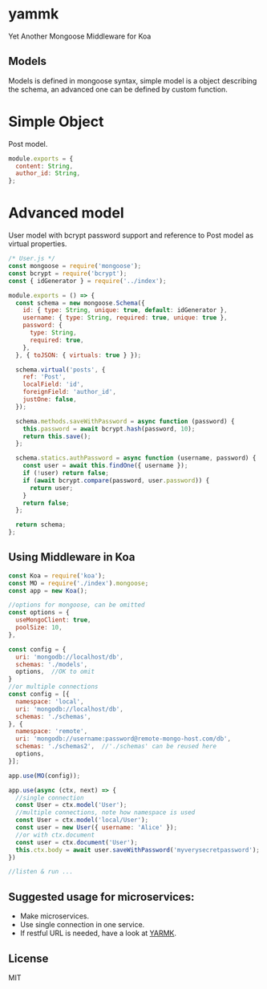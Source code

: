 # yammk

Yet Another Mongoose Middleware for Koa

## Models

Models is defined in mongoose syntax, simple model is a object describing the schema, an advanced one can be defined by custom function.

# Simple Object

Post model.

```js
module.exports = {
  content: String,
  author_id: String,
};
```
# Advanced model

User model with bcrypt password support and reference to Post model as virtual properties.

```js
/* User.js */
const mongoose = require('mongoose');
const bcrypt = require('bcrypt');
const { idGenerator } = require('../index');

module.exports = () => {
  const schema = new mongoose.Schema({
    id: { type: String, unique: true, default: idGenerator },
    username: { type: String, required: true, unique: true },
    password: {
      type: String,
      required: true,
    },
  }, { toJSON: { virtuals: true } });

  schema.virtual('posts', {
    ref: 'Post',
    localField: 'id',
    foreignField: 'author_id',
    justOne: false,
  });

  schema.methods.saveWithPassword = async function (password) {
    this.password = await bcrypt.hash(password, 10);
    return this.save();
  };

  schema.statics.authPassword = async function (username, password) {
    const user = await this.findOne({ username });
    if (!user) return false;
    if (await bcrypt.compare(password, user.password)) {
      return user;
    }
    return false;
  };

  return schema;
};
```
## Using Middleware in Koa

```js
const Koa = require('koa');
const MO = require('./index').mongoose;
const app = new Koa();

//options for mongoose, can be omitted
const options = {
  useMongoClient: true,
  poolSize: 10,
},

const config = {
  uri: 'mongodb://localhost/db',
  schemas: './models',
  options,  //OK to omit
}
//or multiple connections
const config = [{
  namespace: 'local',
  uri: 'mongodb://localhost/db',
  schemas: './schemas',
}, {
  namespace: 'remote',
  uri: 'mongodb://username:password@remote-mongo-host.com/db',
  schemas: './schemas2',  //'./schemas' can be reused here
  options,
}];

app.use(MO(config));

app.use(async (ctx, next) => {
  //single connection
  const User = ctx.model('User');
  //multiple connections, note how namespace is used
  const User = ctx.model('local/User');
  const user = new User({ username: 'Alice' });
  //or with ctx.document
  const user = ctx.document('User');
  this.ctx.body = await user.saveWithPassword('myverysecretpassword');
})

//listen & run ...
```

## Suggested usage for microservices:

* Make microservices.
* Use single connection in one service.
* If restful URL is needed, have a look at [YARMK](https://github.com/neilzheng/yarmk).

## License

  MIT
